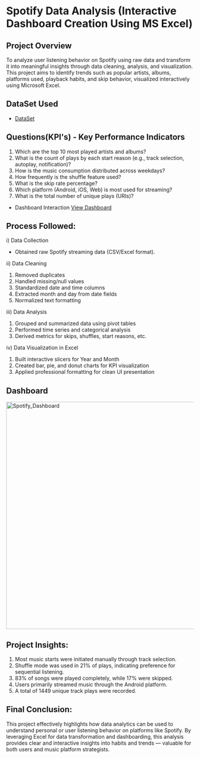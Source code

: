 # Spotify Data Analysis (Interactive Dashboard Creation Using MS Excel)
## Project Overview
To analyze user listening behavior on Spotify using raw data and transform it into meaningful insights through data cleaning, analysis, and visualization. This project aims to identify trends such as popular artists, albums, platforms used, playback habits, and skip behavior, visualized interactively using Microsoft Excel.
## DataSet Used
- <a href="https://github.com/satyamkale2004/Spotify_Data_Analysis/blob/main/spotify_history.csv.xlsx"> DataSet </a>
## Questions(KPI's) - Key Performance Indicators

1) Which are the top 10 most played artists and albums?
2) What is the count of plays by each start reason (e.g., track selection, autoplay, notification)?
3) How is the music consumption distributed across weekdays?
4) How frequently is the shuffle feature used?
5) What is the skip rate percentage?
6) Which platform (Android, iOS, Web) is most used for streaming?
7) What is the total number of unique plays (URIs)?

- Dashboard Interaction <a href="https://github.com/satyamkale2004/Spotify_Data_Analysis/blob/main/Spotify_Dashboard.png">View Dashboard <a/>
## Process Followed:
i) Data Collection
- Obtained raw Spotify streaming data (CSV/Excel format).
  
ii) Data Cleaning
1) Removed duplicates
2) Handled missing/null values
3) Standardized date and time columns
4) Extracted month and day from date fields
5) Normalized text formatting

iii) Data Analysis
1) Grouped and summarized data using pivot tables
2) Performed time series and categorical analysis
3) Derived metrics for skips, shuffles, start reasons, etc.
   
iv) Data Visualization in Excel
1) Built interactive slicers for Year and Month
2) Created bar, pie, and donut charts for KPI visualization
3) Applied professional formatting for clean UI presentation

## Dashboard
<img width="1853" height="610" alt="Spotify_Dashboard" src="https://github.com/user-attachments/assets/54682f1a-8022-46e0-99cc-46dcf3d7fec9" />

## Project Insights:
1) Most music starts were initiated manually through track selection.
2) Shuffle mode was used in 21% of plays, indicating preference for sequential listening.
3) 83% of songs were played completely, while 17% were skipped.
4) Users primarily streamed music through the Android platform.
5) A total of 1449 unique track plays were recorded.

## Final Conclusion:
This project effectively highlights how data analytics can be used to understand personal or user listening behavior on platforms like Spotify. By leveraging Excel for data transformation and dashboarding, this analysis provides clear and interactive insights into habits and trends — valuable for both users and music platform strategists.
